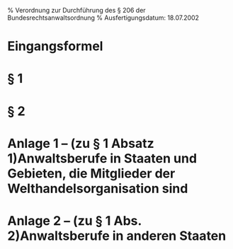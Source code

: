 % Verordnung zur Durchführung des § 206 der Bundesrechtsanwaltsordnung
% Ausfertigungsdatum: 18.07.2002
 
# Eingangsformel

# § 1

# § 2

# Anlage 1 – (zu § 1 Absatz 1)Anwaltsberufe in Staaten und Gebieten, die Mitglieder der Welthandelsorganisation sind

# Anlage 2 – (zu § 1 Abs. 2)Anwaltsberufe in anderen Staaten

